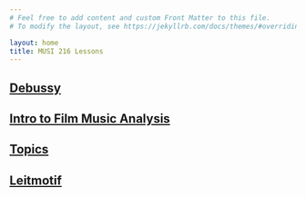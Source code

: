 ```yaml
---
# Feel free to add content and custom Front Matter to this file.
# To modify the layout, see https://jekyllrb.com/docs/themes/#overriding-theme-defaults

layout: home
title: MUSI 216 Lessons
---
```


## [Debussy](/mm-lessons/debussy)

## [Intro to Film Music Analysis](/mm-lessons/intro)

## [Topics](/mm-lessons/topics)

## [Leitmotif](/mm-lessons/leitmotif)
